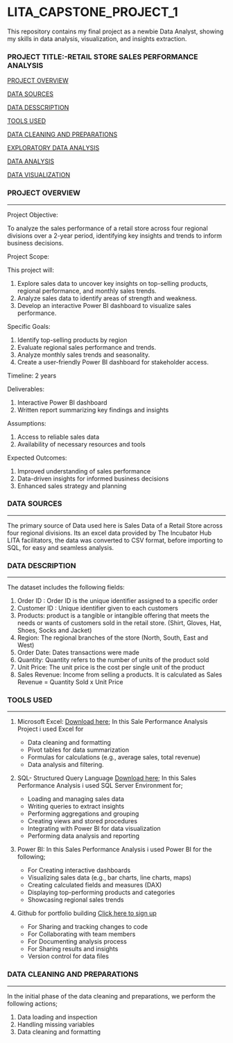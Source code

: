# LITA_CAPSTONE_PROJECT_1
This repository contains my final project as a newbie Data Analyst, showing my skills in data analysis, visualization, and insights extraction.

### PROJECT TITLE:-RETAIL STORE SALES PERFORMANCE ANALYSIS

[PROJECT OVERVIEW](#project-overview)

[DATA SOURCES](#data-sources)

[DATA DESSCRIPTION](#data-description)

[TOOLS USED](#tools-used)

[DATA CLEANING AND PREPARATIONS](#data-cleaning-and-preparations)

[EXPLORATORY DATA ANALYSIS](#exploratory-data-analysis)

[DATA ANALYSIS](#data-analysis)

[DATA VISUALIZATION](#data-visualization)

### PROJECT OVERVIEW
---
Project Objective:

To analyze the sales performance of a retail store across four regional divisions over a 2-year period, identifying key insights and trends to inform business decisions.

Project Scope:

This project will:

1. Explore sales data to uncover key insights on top-selling products, regional performance, and monthly sales trends.
2. Analyze sales data to identify areas of strength and weakness.
3. Develop an interactive Power BI dashboard to visualize sales performance.

Specific Goals:

1. Identify top-selling products by region 
2. Evaluate regional sales performance and trends.
3. Analyze monthly sales trends and seasonality.
4. Create a user-friendly Power BI dashboard for stakeholder access.

Timeline: 2 years

Deliverables:

1. Interactive Power BI dashboard
2. Written report summarizing key findings and insights

Assumptions:

1. Access to reliable sales data
2. Availability of necessary resources and tools

Expected Outcomes:

1. Improved understanding of sales performance
2. Data-driven insights for informed business decisions
3. Enhanced sales strategy and planning

### DATA SOURCES
---
The primary source of Data used here is Sales Data of a Retail Store across four regional divisions. 
Its an excel data provided by The Incubator Hub LITA facilitators, the data was converted to CSV format, before importing to SQL, for easy and seamless analysis. 

### DATA DESCRIPTION
---
The dataset includes the following fields:
1. Order ID : Order ID is the unique identifier assigned to a specific order 
2. Customer ID : Unique identifier given to each customers
3. Products: product is a tangible or intangible offering that meets the needs or wants of customers sold in the retail store. (Shirt, Gloves, Hat, Shoes, Socks and Jacket)
4. Region: The regional branches of the store (North, South, East and West)
5. Order Date: Dates transactions were made
6. Quantity: Quantity refers to the number of units of the product sold
7. Unit Price: The unit price is the cost per single unit of the product
8. Sales Revenue: Income from selling a products.
   It is calculated as  Sales Revenue = Quantity Sold x Unit Price


### TOOLS USED
---
1.  Microsoft Excel: [Download here](https://www.microsoft.com);
    In this Sale Performance Analysis Project i used Excel for
    - Data cleaning and formatting
    - Pivot tables for data summarization
    - Formulas for calculations (e.g., average sales, total revenue)
    - Data analysis and filtering.

2.  SQL- Structured Query Language [Download here](https://www.microsoft.com/en-us/sql-server/sql-server-downloads?msockid=2b7beaf97efb6b170d9dfff87f1b6a9f);
    In this Sales Performance Analysis i used SQL Server Environment for;
     -  Loading and managing sales data
     -  Writing queries to extract insights
     -  Performing aggregations and grouping
     -  Creating views and stored procedures
     -  Integrating with Power BI for data visualization
     -  Performing data analysis and reporting

3.  Power BI:
    In this Sales Performance Analysis i used Power BI for the following;
     -  For Creating interactive dashboards
     -  Visualizing sales data (e.g., bar charts, line charts, maps)
     -  Creating calculated fields and measures (DAX)
     -  Displaying top-performing products and categories
     -  Showcasing regional sales trends

4. Github for portfolio building [Click here to sign up](https://github.com/)
     -  For Sharing and tracking changes to code
     -  For Collaborating with team members
     -  For Documenting analysis process
     -  For Sharing results and insights
     -  Version control for data files

### DATA CLEANING AND PREPARATIONS
---
In the initial phase of the data cleaning and preparations, we perform the following actions;
1. Data loading and inspection
2. Handling missing variables
3. Data cleaning and formatting



 
